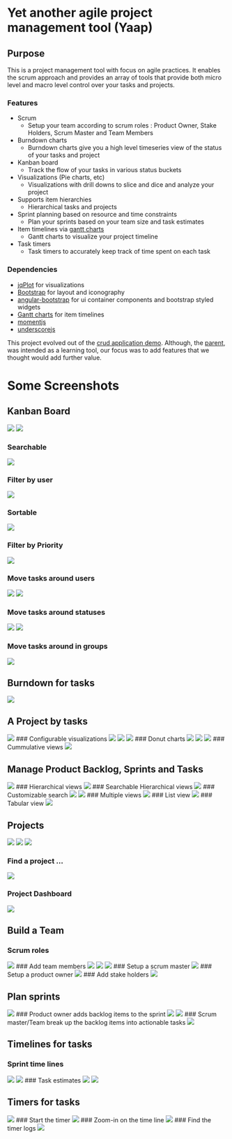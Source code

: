# Yet another agile project management tool (Yaap) #

## Purpose

This is a project management tool with focus on agile practices. It enables the scrum approach and provides an array of tools that provide both micro level and macro level control over your tasks and projects. 

### Features
* Scrum
  * Setup your team according to scrum roles : Product Owner, Stake Holders, Scrum Master and Team Members
* Burndown charts
  * Burndown charts give you a high level timeseries view of the status of your tasks and project
* Kanban board
  * Track the flow of your tasks in various status buckets 
* Visualizations (Pie charts, etc)
  * Visualizations with drill downs to slice and dice and analyze your project 
* Supports item hierarchies
  * Hierarchical tasks and projects 
* Sprint planning based on resource and time constraints
  * Plan your sprints based on your team size and task estimates 
* Item timelines via [gantt charts](http://github.com/mustafavzg/angular-gantt) 
  * Gantt charts to visualize your project timeline
* Task timers
  * Task timers to accurately keep track of time spent on each task 

### Dependencies
* [jqPlot](http://www.jqplot.com/) for visualizations
* [Bootstrap](http://getbootstrap.com/) for layout and iconography
* [angular-bootstrap](http://github.com/angular-ui/bootstrap) for ui container components and bootstrap styled widgets
* [Gantt charts](http://github.com/mustafavzg/angular-gantt) for item timelines
* [momentjs](http://momentjs.com/)
* [underscorejs](http://underscorejs.org/)

This project evolved out of the [crud application demo](http://github.com/angular-app/angular-app). Although, the [parent](http://github.com/angular-app/angular-app), was intended as a learning tool, our focus was to add features that we thought would add further value.


# Some Screenshots #

## Kanban Board ##

<img src="https://s3-ap-southeast-1.amazonaws.com/hivescrum456/10-kanban-01.PNG">
<img src="https://s3-ap-southeast-1.amazonaws.com/hivescrum456/10-kanban-02.PNG">

### Searchable ###

<img src="https://s3-ap-southeast-1.amazonaws.com/hivescrum456/10-kanban-03.PNG">

### Filter by user ###

<img src="https://s3-ap-southeast-1.amazonaws.com/hivescrum456/10-kanban-04.PNG">

### Sortable ###

<img src="https://s3-ap-southeast-1.amazonaws.com/hivescrum456/10-kanban-05.PNG">

### Filter by Priority ###

<img src="https://s3-ap-southeast-1.amazonaws.com/hivescrum456/10-kanban-06.PNG">

### Move tasks around users ###

<img src="https://s3-ap-southeast-1.amazonaws.com/hivescrum456/10-kanban-07.png">
<img src="https://s3-ap-southeast-1.amazonaws.com/hivescrum456/10-kanban-08.png">

### Move tasks around statuses ###

<img src="https://s3-ap-southeast-1.amazonaws.com/hivescrum456/10-kanban-09.png">
<img src="https://s3-ap-southeast-1.amazonaws.com/hivescrum456/10-kanban-10.png">

### Move tasks around in groups ###

<img src="https://s3-ap-southeast-1.amazonaws.com/hivescrum456/10-kanban-11.png">

## Burndown for tasks ##

<img src="https://s3-ap-southeast-1.amazonaws.com/hivescrum456/02-burndown.PNG">
<!-- <img src="https://s3-ap-southeast-1.amazonaws.com/hivescrum456/01-team-02.PNG"> -->
<!-- <img src="https://s3-ap-southeast-1.amazonaws.com/hivescrum456/01-team-03.PNG"> -->
<!-- <img src="https://s3-ap-southeast-1.amazonaws.com/hivescrum456/01-team-04.PNG"> -->
<!-- <img src="https://s3-ap-southeast-1.amazonaws.com/hivescrum456/01-team-05.PNG"> -->
<!-- <img src="https://s3-ap-southeast-1.amazonaws.com/hivescrum456/01-team-06.PNG"> -->
<!-- <img src="https://s3-ap-southeast-1.amazonaws.com/hivescrum456/01-team-07.PNG"> -->

## A Project by tasks

<img src="https://s3-ap-southeast-1.amazonaws.com/hivescrum456/03-breakdown-01.PNG">
### Configurable visualizations
<img src="https://s3-ap-southeast-1.amazonaws.com/hivescrum456/03-breakdown-02.PNG">
<img src="https://s3-ap-southeast-1.amazonaws.com/hivescrum456/03-breakdown-03.PNG">
<img src="https://s3-ap-southeast-1.amazonaws.com/hivescrum456/03-breakdown-04.PNG">
### Donut charts
<img src="https://s3-ap-southeast-1.amazonaws.com/hivescrum456/03-breakdown-05.PNG">
<img src="https://s3-ap-southeast-1.amazonaws.com/hivescrum456/03-breakdown-06.png">
<img src="https://s3-ap-southeast-1.amazonaws.com/hivescrum456/03-breakdown-07.png">
### Cummulative views
<img src="https://s3-ap-southeast-1.amazonaws.com/hivescrum456/03-breakdown-08.PNG">

## Manage Product Backlog, Sprints and Tasks

<img src="https://s3-ap-southeast-1.amazonaws.com/hivescrum456/02-backlog-sprints-tasks-01.PNG">
### Hierarchical views
<img src="https://s3-ap-southeast-1.amazonaws.com/hivescrum456/02-backlog-sprints-tasks-02.PNG">
### Searchable Hierarchical views
<img src="https://s3-ap-southeast-1.amazonaws.com/hivescrum456/02-backlog-sprints-tasks-03.PNG">
### Customizable search
<img src="https://s3-ap-southeast-1.amazonaws.com/hivescrum456/02-backlog-sprints-tasks-04.png">
<img src="https://s3-ap-southeast-1.amazonaws.com/hivescrum456/02-backlog-sprints-tasks-05.png">
### Multiple views
<img src="https://s3-ap-southeast-1.amazonaws.com/hivescrum456/02-backlog-sprints-tasks-06.png">
### List view
<img src="https://s3-ap-southeast-1.amazonaws.com/hivescrum456/02-backlog-sprints-tasks-07.png">
### Tabular view
<img src="https://s3-ap-southeast-1.amazonaws.com/hivescrum456/02-backlog-sprints-tasks-08.png">




## Projects
<img src="https://s3-ap-southeast-1.amazonaws.com/hivescrum456/01-project-01.png">
<img src="https://s3-ap-southeast-1.amazonaws.com/hivescrum456/01-project-02.PNG">
<img src="https://s3-ap-southeast-1.amazonaws.com/hivescrum456/01-project-03.png">

### Find a project ... ###

<img src="https://s3-ap-southeast-1.amazonaws.com/hivescrum456/01-project-04.PNG">

### Project Dashboard ###

<img src="https://s3-ap-southeast-1.amazonaws.com/hivescrum456/01-project-05.PNG">

## Build a Team
### Scrum roles
<img src="https://s3-ap-southeast-1.amazonaws.com/hivescrum456/01-team-01.PNG">
### Add team members
<img src="https://s3-ap-southeast-1.amazonaws.com/hivescrum456/01-team-02.PNG">
<img src="https://s3-ap-southeast-1.amazonaws.com/hivescrum456/01-team-03.PNG">
<img src="https://s3-ap-southeast-1.amazonaws.com/hivescrum456/01-team-04.PNG">
### Setup a scrum master
<img src="https://s3-ap-southeast-1.amazonaws.com/hivescrum456/01-team-05.PNG">
### Setup a product owner
<img src="https://s3-ap-southeast-1.amazonaws.com/hivescrum456/01-team-06.PNG">
### Add stake holders
<img src="https://s3-ap-southeast-1.amazonaws.com/hivescrum456/01-team-07.PNG">


## Plan sprints

<img src="https://s3-ap-southeast-1.amazonaws.com/hivescrum456/06-sprintplanning-01.PNG">
### Product owner adds backlog items to the sprint
<img src="https://s3-ap-southeast-1.amazonaws.com/hivescrum456/06-sprintplanning-02.PNG">
<img src="https://s3-ap-southeast-1.amazonaws.com/hivescrum456/06-sprintplanning-03.PNG">
### Scrum master/Team break up the backlog items into actionable tasks
<img src="https://s3-ap-southeast-1.amazonaws.com/hivescrum456/06-sprintplanning-04.PNG">
<!-- <img src="https://s3-ap-southeast-1.amazonaws.com/hivescrum456/06-sprintplanning-05.PNG"> -->
<!-- <img src="https://s3-ap-southeast-1.amazonaws.com/hivescrum456/06-sprintplanning-06.png"> -->
<!-- <img src="https://s3-ap-southeast-1.amazonaws.com/hivescrum456/06-sprintplanning-07.png"> -->
<!-- <img src="https://s3-ap-southeast-1.amazonaws.com/hivescrum456/06-sprintplanning-08.PNG"> -->


## Timelines for tasks

### Sprint time lines
<img src="https://s3-ap-southeast-1.amazonaws.com/hivescrum456/12-gantt-01.PNG">
<img src="https://s3-ap-southeast-1.amazonaws.com/hivescrum456/12-gantt-02.PNG">
### Task estimates 
<img src="https://s3-ap-southeast-1.amazonaws.com/hivescrum456/12-gantt-03.PNG">
<!-- <img src="https://s3-ap-southeast-1.amazonaws.com/hivescrum456/12-gantt-04.PNG"> -->
<img src="https://s3-ap-southeast-1.amazonaws.com/hivescrum456/12-gantt-05.PNG">
<!-- <img src="https://s3-ap-southeast-1.amazonaws.com/hivescrum456/12-gantt-06.png"> -->
<!-- <img src="https://s3-ap-southeast-1.amazonaws.com/hivescrum456/12-gantt-07.png"> -->
<!-- <img src="https://s3-ap-southeast-1.amazonaws.com/hivescrum456/12-gantt-08.PNG"> -->

## Timers for tasks
<img src="https://s3-ap-southeast-1.amazonaws.com/hivescrum456/task-timers-01.PNG">
### Start the timer
<img src="https://s3-ap-southeast-1.amazonaws.com/hivescrum456/task-timers-02.PNG">
### Zoom-in on the time line
<img src="https://s3-ap-southeast-1.amazonaws.com/hivescrum456/task-timers-03.PNG">
### Find the timer logs
<img src="https://s3-ap-southeast-1.amazonaws.com/hivescrum456/task-timers-04.PNG">
<!-- <img src="https://s3-ap-southeast-1.amazonaws.com/hivescrum456/task-timers-05.PNG"> -->
<!-- <img src="https://s3-ap-southeast-1.amazonaws.com/hivescrum456/task-timers-06.png"> -->
<!-- <img src="https://s3-ap-southeast-1.amazonaws.com/hivescrum456/task-timers-07.png"> -->
<!-- <img src="https://s3-ap-southeast-1.amazonaws.com/hivescrum456/task-timers-08.PNG"> -->
